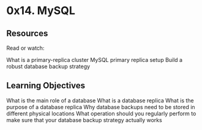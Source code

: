# 0x14. MySQL

## Resources
Read or watch:

What is a primary-replica cluster
MySQL primary replica setup
Build a robust database backup strategy

## Learning Objectives
What is the main role of a database
What is a database replica
What is the purpose of a database replica
Why database backups need to be stored in different physical locations
What operation should you regularly perform to make sure that your database backup strategy actually works